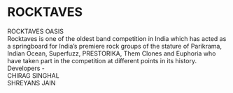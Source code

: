 # ROCKTAVES
ROCKTAVES OASIS<br>
Rocktaves is one of the oldest band competition in India which has acted as a springboard for India’s premiere rock groups of the stature of Parikrama, Indian Ocean, Superfuzz, PRESTORIKA, Them Clones and Euphoria who have taken part in the competition at different points in its history.<br>
Developers -<br> CHIRAG SINGHAL<br>
             SHREYANS JAIN

